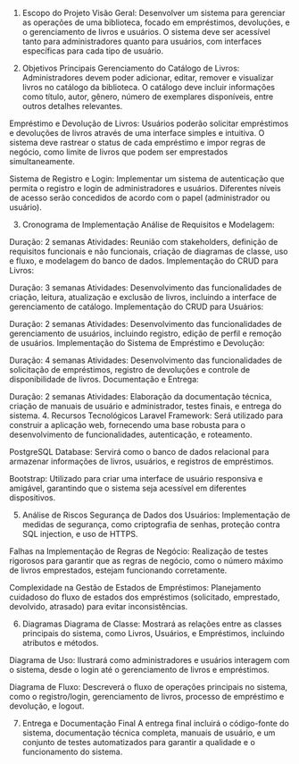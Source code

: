 1. Escopo do Projeto
Visão Geral:
Desenvolver um sistema para gerenciar as operações de uma biblioteca, focado em empréstimos, devoluções, e o gerenciamento de livros e usuários. O sistema deve ser acessível tanto para administradores quanto para usuários, com interfaces específicas para cada tipo de usuário.

2. Objetivos Principais
Gerenciamento do Catálogo de Livros:
Administradores devem poder adicionar, editar, remover e visualizar livros no catálogo da biblioteca. O catálogo deve incluir informações como título, autor, gênero, número de exemplares disponíveis, entre outros detalhes relevantes.

Empréstimo e Devolução de Livros:
Usuários poderão solicitar empréstimos e devoluções de livros através de uma interface simples e intuitiva. O sistema deve rastrear o status de cada empréstimo e impor regras de negócio, como limite de livros que podem ser emprestados simultaneamente.

Sistema de Registro e Login:
Implementar um sistema de autenticação que permita o registro e login de administradores e usuários. Diferentes níveis de acesso serão concedidos de acordo com o papel (administrador ou usuário).

3. Cronograma de Implementação
Análise de Requisitos e Modelagem:

Duração: 2 semanas
Atividades: Reunião com stakeholders, definição de requisitos funcionais e não funcionais, criação de diagramas de classe, uso e fluxo, e modelagem do banco de dados.
Implementação do CRUD para Livros:

Duração: 3 semanas
Atividades: Desenvolvimento das funcionalidades de criação, leitura, atualização e exclusão de livros, incluindo a interface de gerenciamento de catálogo.
Implementação do CRUD para Usuários:

Duração: 2 semanas
Atividades: Desenvolvimento das funcionalidades de gerenciamento de usuários, incluindo registro, edição de perfil e remoção de usuários.
Implementação do Sistema de Empréstimo e Devolução:

Duração: 4 semanas
Atividades: Desenvolvimento das funcionalidades de solicitação de empréstimos, registro de devoluções e controle de disponibilidade de livros.
Documentação e Entrega:

Duração: 2 semanas
Atividades: Elaboração da documentação técnica, criação de manuais de usuário e administrador, testes finais, e entrega do sistema.
4. Recursos Tecnológicos
Laravel Framework:
Será utilizado para construir a aplicação web, fornecendo uma base robusta para o desenvolvimento de funcionalidades, autenticação, e roteamento.

PostgreSQL Database:
Servirá como o banco de dados relacional para armazenar informações de livros, usuários, e registros de empréstimos.

Bootstrap:
Utilizado para criar uma interface de usuário responsiva e amigável, garantindo que o sistema seja acessível em diferentes dispositivos.

5. Análise de Riscos
Segurança de Dados dos Usuários:
Implementação de medidas de segurança, como criptografia de senhas, proteção contra SQL injection, e uso de HTTPS.

Falhas na Implementação de Regras de Negócio:
Realização de testes rigorosos para garantir que as regras de negócio, como o número máximo de livros emprestados, estejam funcionando corretamente.

Complexidade na Gestão de Estados de Empréstimos:
Planejamento cuidadoso do fluxo de estados dos empréstimos (solicitado, emprestado, devolvido, atrasado) para evitar inconsistências.

6. Diagramas
Diagrama de Classe:
Mostrará as relações entre as classes principais do sistema, como Livros, Usuários, e Empréstimos, incluindo atributos e métodos.

Diagrama de Uso:
Ilustrará como administradores e usuários interagem com o sistema, desde o login até o gerenciamento de livros e empréstimos.

Diagrama de Fluxo:
Descreverá o fluxo de operações principais no sistema, como o registro/login, gerenciamento de livros, processo de empréstimo e devolução, e logout.

7. Entrega e Documentação Final
A entrega final incluirá o código-fonte do sistema, documentação técnica completa, manuais de usuário, e um conjunto de testes automatizados para garantir a qualidade e o funcionamento do sistema.